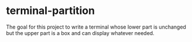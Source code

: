 # terminal-partition
The goal for this project to write a terminal whose lower part is unchanged but the upper part is a box and can display whatever needed.
